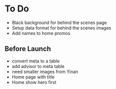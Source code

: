 # To Do

* Black background for behind the scenes page
* Setup data format for behind the scenes images
* Add names to home promos

## Before Launch

* convert meta to a table
* add advisor to meta table
* need smaller images from Yinan
* Home page with title
* Home show hero first

